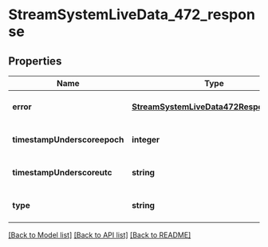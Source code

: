# StreamSystemLiveData_472_response

## Properties
Name | Type | Description | Notes
------------ | ------------- | ------------- | -------------
**error** | [**StreamSystemLiveData472ResponseError**](StreamSystemLiveData472ResponseError.md) |  | [optional] [default to null]
**timestampUnderscoreepoch** | **integer** |  | [optional] [default to null]
**timestampUnderscoreutc** | **string** |  | [optional] [default to null]
**type** | **string** |  | [optional] [default to null]

[[Back to Model list]](../README.md#documentation-for-models) [[Back to API list]](../README.md#documentation-for-api-endpoints) [[Back to README]](../README.md)


